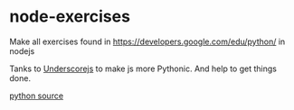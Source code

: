 # node-exercises
Make all exercises found in https://developers.google.com/edu/python/ in nodejs

Tanks to [Underscorejs](https://github.com/jashkenas/underscore/) to make js
more Pythonic. 
And help to get things done.

[python source](https://developers.google.com/edu/python/google-python-exercises.zip) 
